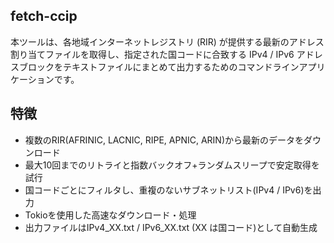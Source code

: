 ## fetch-ccip
本ツールは、各地域インターネットレジストリ (RIR) が提供する最新のアドレス割り当てファイルを取得し、指定された国コードに合致する IPv4 / IPv6 アドレスブロックをテキストファイルにまとめて出力するためのコマンドラインアプリケーションです。


## 特徴
- 複数のRIR(AFRINIC, LACNIC, RIPE, APNIC, ARIN)から最新のデータをダウンロード
- 最大10回までのリトライと指数バックオフ+ランダムスリープで安定取得を試行
- 国コードごとにフィルタし、重複のないサブネットリスト(IPv4 / IPv6)を出力
- Tokioを使用した高速なダウンロード・処理
- 出力ファイルはIPv4_XX.txt / IPv6_XX.txt (XX は国コード)として自動生成